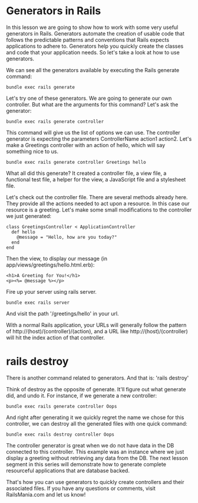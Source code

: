 # Generators in Rails

In this lesson we are going to show how to work with some very useful generators in Rails.
Generators automate the creation of usable code that follows the predictable patterns and conventions that Rails expects applications to adhere to.
Generators help you quickly create the classes and code that your application needs. So let's take a look at how to use generators.

We can see all the generators available by executing the Rails generate command:
```
bundle exec rails generate
```

Let's try one of these generators. We are going to generate our own controller. But what are the arguments for this command? Let's ask the generator:
```
bundle exec rails generate controller
```

This command will give us the list of options we can use. The controller generator is expecting the parameters ControllerName action1 action2. Let's make a Greetings controller with an action of hello, which will say something nice to us.
```
bundle exec rails generate controller Greetings hello
```

What all did this generate? It created a controller file, a view file, a functional test file, a helper for the view, a JavaScript file and a stylesheet file.

Let's check out the controller file. There are several methods already here. They provide all the actions needed to act upon a resource. In this case our resource is a greeting.
Let's make some small modifications to the controller we just generated:
```
class GreetingsController < ApplicationController
  def hello
    @message = "Hello, how are you today?"
  end
end
```


Then the view, to display our message (in app/views/greetings/hello.html.erb):
```
<h1>A Greeting for You!</h1>
<p><%= @message %></p>
```

Fire up your server using rails server.
```
bundle exec rails server
```

And visit the path '/greetings/hello' in your url.

With a normal Rails application, your URLs will generally follow the pattern of http://(host)/(controller)/(action), and a URL like http://(host)/(controller) will hit the index action of that controller.


# rails destroy
There is another command related to generators. And that is: 'rails destroy'

Think of destroy as the opposite of generate. It'll figure out what generate did, and undo it.
For instance, if we generate a new controller:
```
bundle exec rails generate controller Oops
```

And right after generating it we quickly regret the name we chose for this controller, we can destroy all the generated files with one quick command:
```
bundle exec rails destroy controller Oops
```

The controller generator is great when we do not have data in the DB connected to this controller. This example was an instance where we just display a greeting without retrieving any data from the DB. The next lesson segment in this series will demonstrate how to generate complete resourceful applications that are database backed.

That's how you can use generators to quickly create controllers and their associated files. If you have any questions or comments,  visit RailsMania.com and let us know!
